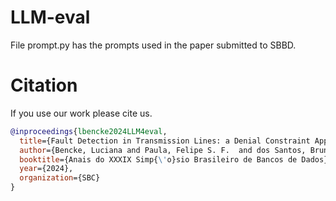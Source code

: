 # LLM-eval

File prompt.py has the prompts used in the paper submitted to SBBD.

# Citation
If you use our work please cite us.

```bibtex
@inproceedings{lbencke2024LLM4eval,
  title={Fault Detection in Transmission Lines: a Denial Constraint Approach},
  author={Bencke, Luciana and Paula, Felipe S. F.  and dos Santos, Bruno G. T. and Moreira, Viviane P. },
  booktitle={Anais do XXXIX Simp{\'o}sio Brasileiro de Bancos de Dados},
  year={2024},
  organization={SBC}
}
```
